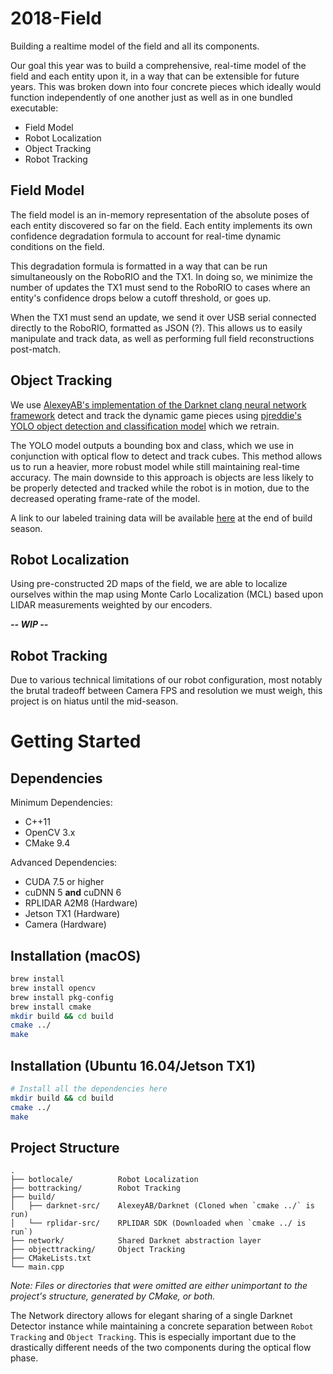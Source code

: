 # 2018-Field
Building a realtime model of the field and all its components.

Our goal this year was to build a comprehensive, real-time model of the field and each entity upon it, in a way that can be extensible for future years. This was broken down into four concrete pieces which ideally would function independently of one another just as well as in one bundled executable:
- Field Model
- Robot Localization
- Object Tracking
- Robot Tracking

## Field Model

The field model is an in-memory representation of the absolute poses of each entity discovered so far on the field. Each entity implements its own confidence degradation formula to account for real-time dynamic conditions on the field.

This degradation formula is formatted in a way that can be run simultaneously on the RoboRIO and the TX1. In doing so, we minimize the number of updates the TX1 must send to the RoboRIO to cases where an entity's confidence drops below a cutoff threshold, or goes up.

When the TX1 must send an update, we send it over USB serial connected directly to the RoboRIO, formatted as JSON (?). This allows us to easily manipulate and track data, as well as performing full field reconstructions post-match.

## Object Tracking

We use [AlexeyAB's implementation of the Darknet clang neural network framework](https://github.com/AlexeyAB/darknet) detect and track the dynamic game pieces using [pjreddie's YOLO object detection and classification model](https://pjreddie.com/darknet/yolo/) which we retrain.

The YOLO model outputs a bounding box and class, which we use in conjunction with optical flow to detect and track cubes. This method allows us to run a heavier, more robust model while still maintaining real-time accuracy. The main downside to this approach is objects are less likely to be properly detected and tracked while the robot is in motion, due to the decreased operating frame-rate of the model.

A link to our labeled training data will be available [here](#) at the end of build season.

## Robot Localization

Using pre-constructed 2D maps of the field, we are able to localize ourselves within the map using Monte Carlo Localization (MCL) based upon LIDAR measurements weighted by our encoders.

***-- WIP --***

## Robot Tracking

Due to various technical limitations of our robot configuration, most notably the brutal tradeoff between Camera FPS and resolution we must weigh, this project is on hiatus until the mid-season.

# Getting Started

## Dependencies
Minimum Dependencies:
- C++11
- OpenCV 3.x
- CMake 9.4

Advanced Dependencies:
- CUDA 7.5 or higher
- cuDNN 5 **and** cuDNN 6
- RPLIDAR A2M8 (Hardware)
- Jetson TX1 (Hardware)
- Camera (Hardware)

## Installation (macOS)

```bash
brew install 
brew install opencv
brew install pkg-config
brew install cmake
mkdir build && cd build
cmake ../
make
```

## Installation (Ubuntu 16.04/Jetson TX1)

```bash
# Install all the dependencies here
mkdir build && cd build
cmake ../
make
```


## Project Structure

```ASCII
.
├── botlocale/          Robot Localization
├── bottracking/        Robot Tracking
├── build/
│   ├── darknet-src/    AlexeyAB/Darknet (Cloned when `cmake ../` is run)
│   └── rplidar-src/    RPLIDAR SDK (Downloaded when `cmake ../ is run`)
├── network/            Shared Darknet abstraction layer
├── objecttracking/     Object Tracking
├── CMakeLists.txt
└── main.cpp
```

*Note: Files or directories that were omitted are either unimportant to the project's structure, generated by CMake, or both.*

The Network directory allows for elegant sharing of a single Darknet Detector instance while maintaining a concrete separation between `Robot Tracking` and `Object Tracking`. This is especially important due to the drastically different needs of the two components during the optical flow phase.  
